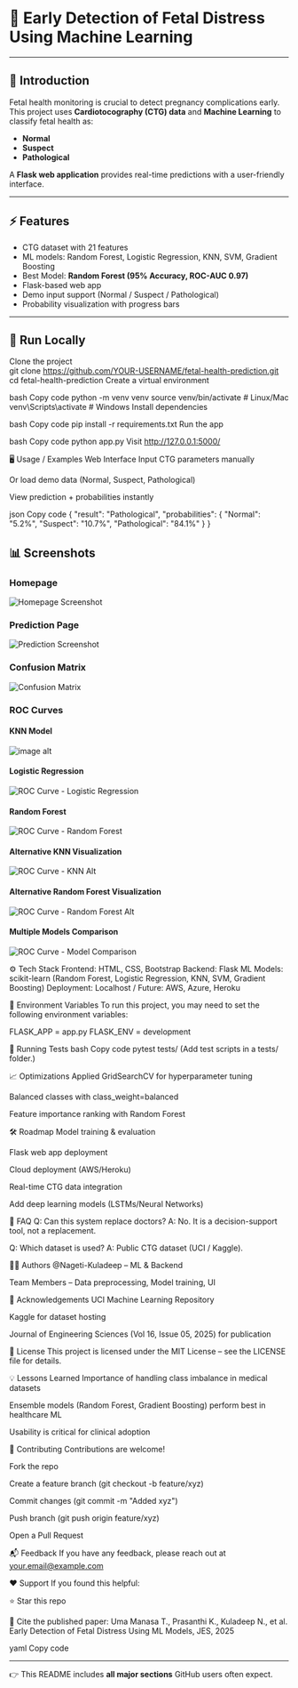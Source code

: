 # 🍼 Early Detection of Fetal Distress Using Machine Learning  

---

## 📌 Introduction  
Fetal health monitoring is crucial to detect pregnancy complications early.  
This project uses **Cardiotocography (CTG) data** and **Machine Learning** to classify fetal health as:  
- **Normal**  
- **Suspect**  
- **Pathological**  

A **Flask web application** provides real-time predictions with a user-friendly interface.  

---

## ⚡ Features  
- CTG dataset with 21 features  
- ML models: Random Forest, Logistic Regression, KNN, SVM, Gradient Boosting  
- Best Model: **Random Forest (95% Accuracy, ROC-AUC 0.97)**  
- Flask-based web app  
- Demo input support (Normal / Suspect / Pathological)  
- Probability visualization with progress bars  

---

## 🚀 Run Locally  

Clone the project  
git clone https://github.com/YOUR-USERNAME/fetal-health-prediction.git
cd fetal-health-prediction
Create a virtual environment

bash
Copy code
python -m venv venv
source venv/bin/activate   # Linux/Mac
venv\Scripts\activate      # Windows
Install dependencies

bash
Copy code
pip install -r requirements.txt
Run the app

bash
Copy code
python app.py
Visit http://127.0.0.1:5000/

🖥️ Usage / Examples
Web Interface
Input CTG parameters manually

Or load demo data (Normal, Suspect, Pathological)

View prediction + probabilities instantly

json
Copy code
{
  "result": "Pathological",
  "probabilities": {
    "Normal": "5.2%",
    "Suspect": "10.7%",
    "Pathological": "84.1%"
  }
}
## 📊 Screenshots

### Homepage
![Homepage Screenshot](static/images/home.png)

### Prediction Page
![Prediction Screenshot](static/images/predict.png)

### Confusion Matrix
![Confusion Matrix](static/images/confusion_matrix.png)

### ROC Curves

#### KNN Model
![image alt](https://github.com/NKuladeep/Early-Distress_of_Fetal_Distress/blob/35e9618adaebf51a5520f87d5e87b718f9df9a5e/static/images/ctg_model_comparison.png)

#### Logistic Regression
![ROC Curve - Logistic Regression](static/images/ctg_roc_curve_logistic_regression.png)

#### Random Forest
![ROC Curve - Random Forest](static/images/ctg_roc_curve_random_forest.png)

#### Alternative KNN Visualization
![ROC Curve - KNN Alt](static/images/roc_curve_knn.png)

#### Alternative Random Forest Visualization
![ROC Curve - Random Forest Alt](static/images/roc_curve_random_forest.png)

#### Multiple Models Comparison
![ROC Curve - Model Comparison](static/images/roc_curves_comparison.png)


⚙️ Tech Stack
Frontend: HTML, CSS, Bootstrap
Backend: Flask
ML Models: scikit-learn (Random Forest, Logistic Regression, KNN, SVM, Gradient Boosting)
Deployment: Localhost / Future: AWS, Azure, Heroku

🔑 Environment Variables
To run this project, you may need to set the following environment variables:

FLASK_APP = app.py
FLASK_ENV = development

🧪 Running Tests
bash
Copy code
pytest tests/
(Add test scripts in a tests/ folder.)

📈 Optimizations
Applied GridSearchCV for hyperparameter tuning

Balanced classes with class_weight=balanced

Feature importance ranking with Random Forest

🛠️ Roadmap
 Model training & evaluation

 Flask web app deployment

 Cloud deployment (AWS/Heroku)

 Real-time CTG data integration

 Add deep learning models (LSTMs/Neural Networks)

🙋 FAQ
Q: Can this system replace doctors?
A: No. It is a decision-support tool, not a replacement.

Q: Which dataset is used?
A: Public CTG dataset (UCI / Kaggle).

👨‍💻 Authors
@Nageti-Kuladeep – ML & Backend

Team Members – Data preprocessing, Model training, UI

🏅 Acknowledgements
UCI Machine Learning Repository

Kaggle for dataset hosting

Journal of Engineering Sciences (Vol 16, Issue 05, 2025) for publication

📄 License
This project is licensed under the MIT License – see the LICENSE file for details.

💡 Lessons Learned
Importance of handling class imbalance in medical datasets

Ensemble models (Random Forest, Gradient Boosting) perform best in healthcare ML

Usability is critical for clinical adoption

🤝 Contributing
Contributions are welcome!

Fork the repo

Create a feature branch (git checkout -b feature/xyz)

Commit changes (git commit -m "Added xyz")

Push branch (git push origin feature/xyz)

Open a Pull Request

📬 Feedback
If you have any feedback, please reach out at your.email@example.com

❤️ Support
If you found this helpful:

⭐ Star this repo

📝 Cite the published paper:
Uma Manasa T., Prasanthi K., Kuladeep N., et al. Early Detection of Fetal Distress Using ML Models, JES, 2025

yaml
Copy code

---

👉 This README includes **all major sections** GitHub users often expect.
